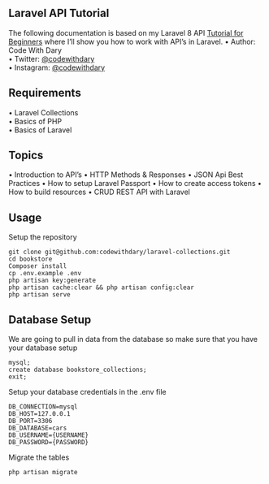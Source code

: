 ## Laravel API Tutorial

The following documentation is based on my  Laravel 8 API [Tutorial for Beginners]( https://www.youtube.com/watch?v=xvqPEEpRBJ4) where I’ll show you how to work with API’s in Laravel.
•	Author: Code With Dary <br>
•	Twitter: [@codewithdary](https://twitter.com/codewithdary) <br>
•	Instagram: [@codewithdary](https://www.instagram.com/codewithdary/) <br>

## Requirements
•	Laravel Collections <br>
•	Basics of PHP <br>
•	Basics of Laravel <br>

## Topics
•	Introduction to API’s
•	HTTP Methods & Responses
•	JSON Api Best Practices
•	How to setup Laravel Passport
•	How to create access tokens
•	How to build resources
•	CRUD REST API with Laravel

## Usage <br>
Setup the repository <br>
```
git clone git@github.com:codewithdary/laravel-collections.git
cd bookstore
Composer install
cp .env.example .env 
php artisan key:generate
php artisan cache:clear && php artisan config:clear 
php artisan serve 
```

## Database Setup <br>
We are going to pull in data from the database so make sure that you have your database setup
```
mysql;
create database bookstore_collections;
exit;
```


Setup your database credentials in the .env file <br>
```
DB_CONNECTION=mysql
DB_HOST=127.0.0.1
DB_PORT=3306
DB_DATABASE=cars
DB_USERNAME={USERNAME}
DB_PASSWORD={PASSWORD}
```

Migrate the tables
```
php artisan migrate
```	
